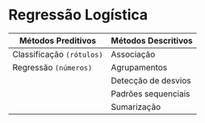 # Regressão Logística

| Métodos Preditivos        | Métodos Descritivos |
| ------------------------- | ------------------- |
| Classificação `(rótulos)` | Associação          |
| Regressão `(números)`     | Agrupamentos        |
|                           | Detecção de desvios |
|                           | Padrões sequenciais |
|                           | Sumarização         |
